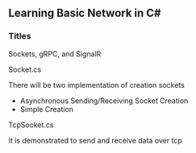 
## Learning Basic Network in C#

### Titles

Sockets, gRPC, and SignalR

Socket.cs

There will be two implementation of creation sockets
* Asynchronous Sending/Receiving Socket Creation
* Simple Creation

TcpSocket.cs

It is demonstrated to send and receive data over tcp


